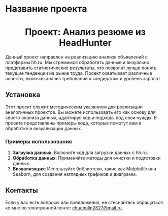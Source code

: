 # Название проекта
# <center> Проект: Анализ резюме из HeadHunter
Данный проект направлен на реализацию анализа объявлений с платформы hh.ru. Мы стремимся обработать данные и визуально представить статистические результаты, что позволит лучше понять текущие тенденции на рынке труда. Проект охватывает различные аспекты, включая анализ требований к кандидатам и уровень зарплат

## Установка

Этот проект служит методическим указанием для реализации аналогичных проектов. Вы можете использовать его как основу для своего анализа данных, адаптируя код и подходы под свои нужды. В проекте представлены примеры кода, которые помогут вам в обработке и визуализации данных.

### Примеры использования

1. **Загрузка данных**: Включите код для загрузки данных с hh.ru.
2. **Обработка данных**: Применяйте методы для очистки и подготовки данных.
3. **Визуализация**: Используйте библиотеки, такие как Matplotlib или Seaborn, для создания наглядных графиков и диаграмм.

## Контакты

Если у вас есть вопросы или предложения, не стесняйтесь обращаться ко мне по электронной почте: [chuchulin2827@mail.ru](mailto:chuchulin2827@mail.ru).



